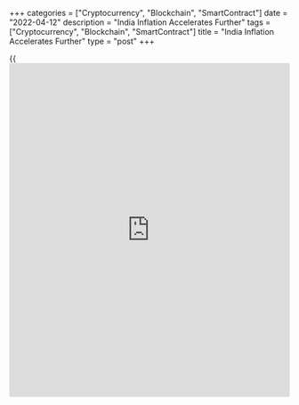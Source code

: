 +++
categories = ["Cryptocurrency", "Blockchain", "SmartContract"]
date = "2022-04-12"
description = "India Inflation Accelerates Further"
tags = ["Cryptocurrency", "Blockchain", "SmartContract"]
title = "India Inflation Accelerates Further"
type = "post"
+++

{{<iframe id="large-banner" src="https://www.bounty.group/#slide=10.0" width="100%" height="600" scrolling="no" style="border: 0px solid rgb(216, 221, 230); border-radius: 3px;">}}

India's consumer price inflation accelerated further in March,
preliminary data from the statistics ministry showed Tuesday.

The consumer price index rose 6.95 percent year-on-year after a 6.07
percent increase in the previous month. Economists had forecast 6.35
percent inflation.  
  
In March 2021, inflation was 5.52 percent.

Food price inflation climbed to 7.68 percent from 5.85 percent in the
previous month.

Clothing and footwear prices rose 9.40 percent and housing costs climbed
3.38 percent. Fuel and light prices increased 7.52 percent.

On a month-on-month basis, consumer prices rose 0.96 percent in March.  
  
Separate official data showed that industrial production grew 1.7
percent year-on-year in February, which was less than the 2.6 percent
increase economists had forecast. Manufacturing output grew 0.8 percent.

For comments and feedback [contact](https://www.playgroundfx.com/contact/): editorial@rtt[news](https://www.letsplayfx.com/blog/forex-news-website/).com

[Economic News][1]

 **What parts of the world are seeing the best (and worst) economic
performances lately? Click[here][2] to check out our [Econ Scorecard][2]
and find out! See up-to-the-moment [ranking](https://www.playgroundfx.com/blog/crypto-exchange-ranking/)s for the best and worst
performers in [GDP][2], [unemployment rate][3], [inflation][4] and much
more.**

   1. www.rtt[news](https://www.letsplayfx.com/blog/forex-news-website/).com/Content/EconomicNews.aspx
   2. www.rtt[news](https://www.letsplayfx.com/blog/forex-news-website/).com/economic-scorecard/world-rank/GDP/highest-performance.aspx
   3. www.rtt[news](https://www.letsplayfx.com/blog/forex-news-website/).com/economic-scorecard/world-rank/unemployment-rate/lowest-performance.aspx
   4. www.rtt[news](https://www.letsplayfx.com/blog/forex-news-website/).com/economic-scorecard/world-rank/CPI/highest-performance.aspx